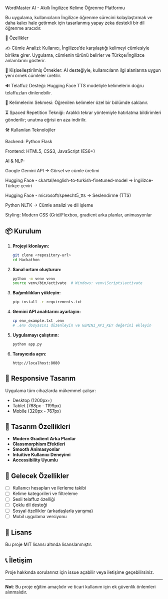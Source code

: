 WordMaster AI - Akıllı İngilizce Kelime Öğrenme Platformu

Bu uygulama, kullanıcıların İngilizce öğrenme sürecini kolaylaştırmak ve daha kalıcı hale getirmek için tasarlanmış yapay zeka destekli bir dil öğrenme aracıdır.

🚀 Özellikler

✍️ Cümle Analizi: Kullanıcı, İngilizce’de karşılaştığı kelimeyi cümlesiyle birlikte girer. Uygulama, cümlenin türünü belirler ve Türkçe/İngilizce anlamlarını gösterir.

🤖 Kişiselleştirilmiş Örnekler: AI desteğiyle, kullanıcıların ilgi alanlarına uygun yeni örnek cümleler üretilir.

🔊 Telaffuz Desteği: Hugging Face TTS modeliyle kelimelerin doğru telaffuzları dinlenebilir.

📂 Kelimelerim Sekmesi: Öğrenilen kelimeler özel bir bölümde saklanır.

⏳ Spaced Repetition Tekniği: Aralıklı tekrar yöntemiyle hatırlatma bildirimleri gönderilir; unutma eğrisi en aza indirilir.

🛠️ Kullanılan Teknolojiler

Backend: Python Flask

Frontend: HTML5, CSS3, JavaScript (ES6+)

AI & NLP:

Google Gemini API
 → Görsel ve cümle üretimi

Hugging Face - ckartal/english-to-turkish-finetuned-model
 → İngilizce-Türkçe çeviri

Hugging Face - microsoft/speecht5_tts
 → Seslendirme (TTS)

Python NLTK
 → Cümle analizi ve dil işleme

Styling: Modern CSS (Grid/Flexbox, gradient arka planlar, animasyonlar

## 📦 Kurulum

1. **Projeyi klonlayın:**
   ```bash
   git clone <repository-url>
   cd Hackathon
   ```

2. **Sanal ortam oluşturun:**
   ```bash
   python -m venv venv
   source venv/bin/activate  # Windows: venv\Scripts\activate
   ```

3. **Bağımlılıkları yükleyin:**
   ```bash
   pip install -r requirements.txt
   ```

4. **Gemini API anahtarını ayarlayın:**
   ```bash
   cp env_example.txt .env
   # .env dosyasını düzenleyin ve GEMINI_API_KEY değerini ekleyin
   ```

5. **Uygulamayı çalıştırın:**
   ```bash
   python app.py
   ```

6. **Tarayıcıda açın:**
   ```
   http://localhost:8080
   ```

## 📱 Responsive Tasarım

Uygulama tüm cihazlarda mükemmel çalışır:
- Desktop (1200px+)
- Tablet (768px - 1199px)
- Mobile (320px - 767px)

## 🎨 Tasarım Özellikleri

- **Modern Gradient Arka Planlar**
- **Glassmorphism Efektleri**
- **Smooth Animasyonlar**
- **Intuitive Kullanıcı Deneyimi**
- **Accessibility Uyumlu**


## 🚀 Gelecek Özellikler

- [ ] Kullanıcı hesapları ve ilerleme takibi
- [ ] Kelime kategorileri ve filtreleme
- [ ] Sesli telaffuz özelliği
- [ ] Çoklu dil desteği
- [ ] Sosyal özellikler (arkadaşlarla yarışma)
- [ ] Mobil uygulama versiyonu

## 📄 Lisans

Bu proje MIT lisansı altında lisanslanmıştır.


## 📞 İletişim

Proje hakkında sorularınız için issue açabilir veya iletişime geçebilirsiniz.

---

**Not**: Bu proje eğitim amaçlıdır ve ticari kullanım için ek güvenlik önlemleri alınmalıdır.
